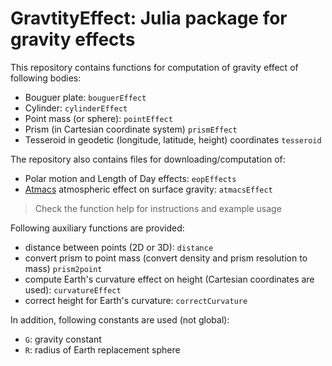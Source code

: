 GravtityEffect: Julia package for gravity effects
================================================================
This repository contains functions for computation of gravity effect of following bodies:

* Bouguer plate: `bouguerEffect`
* Cylinder: `cylinderEffect`
* Point mass (or sphere): `pointEffect`
* Prism (in Cartesian coordinate system) `prismEffect`
* Tesseroid in geodetic (longitude, latitude, height) coordinates `tesseroid`  

The repository also contains files for downloading/computation of:

* Polar motion and Length of Day effects: `eopEffects`
* [Atmacs](http://atmacs.bkg.bund.de/docs/data.php) atmospheric effect on surface gravity: `atmacsEffect`

> Check the function help for instructions and example usage

Following auxiliary functions are provided:
* distance between points (2D or 3D): `distance`
* convert prism to point mass (convert density and prism resolution to mass) `prism2point`
* compute Earth's curvature effect on height (Cartesian coordinates are used): `curvatureEffect`
* correct height for Earth's curvature: `correctCurvature`

In addition, following constants are used (not global):
* `G`: gravity constant
* `R`: radius of Earth replacement sphere
